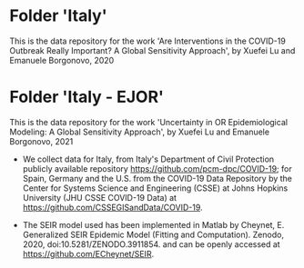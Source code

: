 # Folder 'Italy'
This is the data repository for the work 'Are Interventions in the COVID-19 Outbreak Really Important? A Global Sensitivity Approach', by Xuefei Lu and Emanuele Borgonovo, 2020

# Folder 'Italy - EJOR'
This is the data repository for the work 'Uncertainty in OR Epidemiological Modeling: A Global Sensitivity Approach', by Xuefei Lu and Emanuele Borgonovo, 2021

* We collect data for Italy, from Italy's Department of Civil Protection publicly available repository https://github.com/pcm-dpc/COVID-19; for Spain, Germany and the U.S. from the COVID-19 Data Repository by the Center for Systems Science and Engineering (CSSE) at Johns Hopkins University (JHU CSSE COVID-19 Data) at https://github.com/CSSEGISandData/COVID-19.

* The SEIR model used has been implemented in Matlab by 
Cheynet, E. Generalized SEIR Epidemic Model (Fitting and Computation). Zenodo, 2020, doi:10.5281/ZENODO.3911854.
and can be openly accessed at https://github.com/ECheynet/SEIR.
